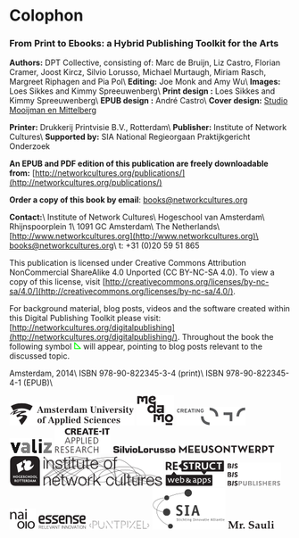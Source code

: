 # Colophon 

### From Print to Ebooks: a Hybrid Publishing Toolkit for the Arts 
 
**Authors:** DPT Collective, consisting of: Marc de Bruijn, Liz Castro, Florian Cramer, Joost Kircz, Silvio Lorusso, Michael Murtaugh, Miriam Rasch, Margreet Riphagen and Pia Pol\ 
**Editing:** Joe Monk and Amy Wu\ 
**Images:** Loes Sikkes and Kimmy Spreeuwenberg\ 
**Print design :** Loes Sikkes and Kimmy Spreeuwenberg\ 
**EPUB design :** André Castro\ 
**Cover design:** [Studio Mooijman en Mittelberg](www.mooijmanenmittelberg.nl/)
 
 
**Printer:** Drukkerij Printvisie B.V., Rotterdam\ 
**Publisher:** Institute of Network Cultures\ 
**Supported by:** SIA National Regieorgaan Praktijkgericht Onderzoek 
 
 
**An EPUB and PDF edition of this publication are freely downloadable from:** [http://networkcultures.org/publications/](http://networkcultures.org/publications/) 
 
**Order a copy of this book by email**: books@networkcultures.org 
 
 
**Contact:**\ 
Institute of Network Cultures\ 
Hogeschool van Amsterdam\ 
Rhijnspoorplein 1\ 
1091 GC Amsterdam\ 
The Netherlands\ 
[http://www.networkcultures.org](http://www.networkcultures.org)\ 
books@networkcultures.org\ 
t: +31 (0)20 59 51 865 
 
 
This publication is licensed under Creative Commons Attribution NonCommercial ShareAlike 4.0 Unported (CC BY-NC-SA 4.0). To view a copy of this license, visit [http://creativecommons.org/licenses/by-nc-sa/4.0/](http://creativecommons.org/licenses/by-nc-sa/4.0/). 
 
 
 
For background material, blog posts, videos and the software created within this Digital Publishing Toolkit <!-- Hybrid Publishing Toolkit for the Arts, a Guide from Print to Ebooks -->
please visit: [http://networkcultures.org/digitalpublishing](http://networkcultures.org/digitalpublishing/). Throughout the book the following symbol ![Bloglink](images/dpt_blog_verwijzing.png) will appear, pointing to blog posts relevant to the discussed topic. 
 
 
Amsterdam, 2014\ 
ISBN 978-90-822345-3-4 (print)\ 
ISBN 978-90-822345-4-1 (EPUB)\ 
 
 
[![Hogeschool van Amsterdam](images/logos_partners/logo_partner_HvA.png)](http://hva.nl) 
[![Medamo](images/logos_partners/logo_partner_medamo.png)](http://www.medamo.nl/) 
[![creating010](images/logos_partners/logo_partner_Creating010.png)](http://creating010.hr.nl) 
[![Valiz](images/logos_partners/logo_partner_valiz.png)](http://www.valiz.nl/) 
[![Create-IT Applied Research](images/logos_partners/logo_partner_Create-it.png)](http://www.hva.nl/create-it) 
[![Silvio Lorusso](images/logos_partners/logo_partner_SilvioLorusso.png)](http://silviolorusso.com/) 
[![Meeusontwerpt](images/logos_partners/logo_partner_Meeusontwerpt.png)](http://www.meeusontwerpt.nl/) 
[![Hogeschool Rotterdam](images/logos_partners/logo_partner_HRO.png)](http://www.hogeschoolrotterdam.nl/) 
[![Institute of Network Cultures](images/logos_partners/logo_partner_INC.png)](http://networkcultures.org) 
[![Restruct](images/logos_partners/logo_partner_Restruct.png)](https://restruct.nl/) 
[![BISPublishers](images/logos_partners/logo_partner_Bis.png)](http://www.bispublishers.nl/) 
[![nai010](images/logos_partners/logo_partner_nai.png)](http://www.nai010.com/) 
[![Essense](images/logos_partners/logo_partner_essense.png)](http://essense.eu/) 
[![PUNTPIXEL](images/logos_partners/logo_partner_puntpixel.png)](http://puntpixel.nl/) 
[![Regieorgaan Praktijkgericht Onderzoek SIA](images/logos_partners/logo_partner_SIA.png)](http://www.regieorgaan-sia.nl/) 
[![Mr. Sauli](images/logos_partners/logo_partner_MrSauli.png)](http://mrsauli.nl/) 
 
 



